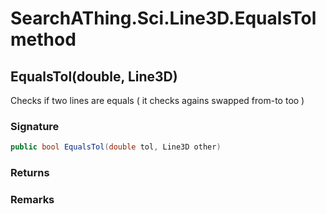 # SearchAThing.Sci.Line3D.EqualsTol method
## EqualsTol(double, Line3D)
Checks if two lines are equals ( it checks agains swapped from-to too )

### Signature
```csharp
public bool EqualsTol(double tol, Line3D other)
```
### Returns

### Remarks

